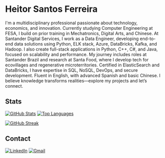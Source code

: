 # Heitor Santos Ferreira  

I'm a multidisciplinary professional passionate about technology, economics, and innovation. Currently studying Computer Engineering at FESA, I build on prior training in Mechatronics, Digital Arts, and Chinese. 
At Santander Digital Services, I work as a Data Engineer, developing end-to-end data solutions using Python, ELK stack, Azure, DataBricks, Kafka, and Hadoop. I also create full-stack applications in Python, C++, C#, and Java, focused on scalability and performance. My journey includes roles at Santander Brazil and research at Santa Food, where I develop tech for ecovillages and regenerative microterritories. Certified in ElasticSearch and DataBricks, I have expertise in SQL, NoSQL, DevOps, and secure development. Fluent in English, with advanced Spanish and basic Chinese. I believe knowledge transforms realities—explore my projects and let’s connect.

## Stats
[![GitHub Stats](https://github-readme-stats.vercel.app/api?username=L1K3D&show_icons=true&theme=transparent&hide_border=true)](https://github.com/L1K3D)
[![Top Languages](https://github-readme-stats.vercel.app/api/top-langs/?username=L1K3D&layout=compact&theme=transparent&hide_border=true)](https://github.com/L1K3D)

[![GitHub Streak](https://github-readme-streak-stats.herokuapp.com/?user=L1K3D&theme=transparent&hide_border=true)](https://github.com/L1K3D)

## Contact 
[![LinkedIn](https://img.shields.io/badge/LinkedIn-0077B5?style=flat-square&logo=linkedin&logoColor=white)](https://www.linkedin.com/in/heitor-ferreira-15a244204/)
[![Gmail](https://img.shields.io/badge/Gmail-D14836?style=flat-square&logo=gmail&logoColor=white)](mailto:heitor.santos.ferreira211203@gmail.com)  
